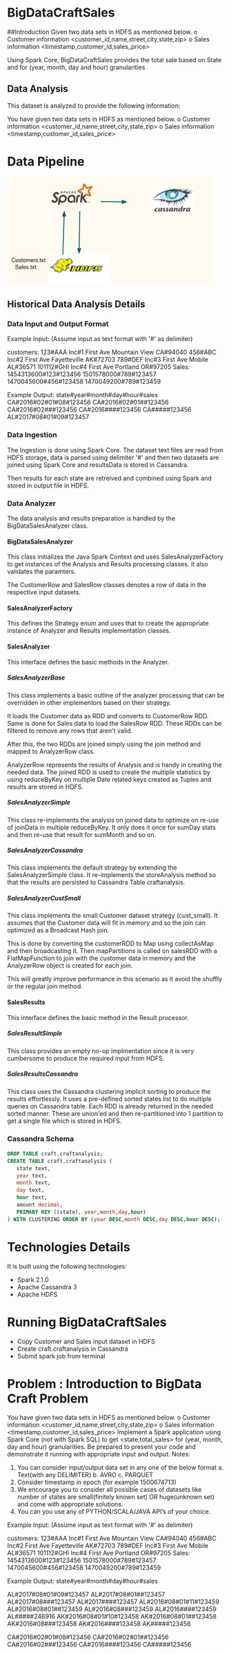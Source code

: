 
# BigDataCraftSales 
##Introduction
Given two data sets in HDFS as mentioned below.
o Customer information &lt;customer_id,name,street,city,state,zip&gt;
o Sales information &lt;timestamp,customer_id,sales_price&gt;

Using Spark Core, BigDataCraftSales provides the total sale based on State and for (year, month, day and hour) granularities

##  Data Analysis

 This dataset is analyzed to provide the following information:

You have given two data sets in HDFS as mentioned below.
o Customer information &lt;customer_id,name,street,city,state,zip&gt;
o Sales information &lt;timestamp,customer_id,sales_price&gt;

# Data Pipeline

![Data pipeline](architecture.JPG)

## Historical Data Analysis Details

### Data Input and Output Format

Example Input: (Assume input as text format with &#39;#&#39; as delimiter)

customers:
123#AAA Inc#1 First Ave Mountain View CA#94040
456#ABC Inc#2 First Ave Fayetteville AK#72703
789#DEF Inc#3 First Ave Mobile AL#36571
101112#GHI Inc#4 First Ave Portland OR#97205
Sales:
1454313600#123#123456
1501578000#789#123457
1470045600#456#123458
1470049200#789#123459

Example Output:
state#year#month#day#hour#sales
CA#2016#02#01#08#123456
CA#2016#02#01##123456
CA#2016#02###123456
CA#2016####123456
CA#####123456
AL#2017#08#01#09#123457



### Data Ingestion

The Ingestion is done using Spark Core. The dataset text files are read from HDFS storage, data is parsed using delimiter '#' and then two datasets are joined using Spark Core and resultsData is stored in Cassandra. 

Then results for each state are retreived and combined using Spark and stored in output file in HDFS.

### Data Analyzer

The data analysis and results preparation is handled by the BigDataSalesAnalyzer class.

#### BigDataSalesAnalyzer

This class initializes the Java Spark Context and uses SalesAnalyzerFactory to get instances of the Analysis and Results processing classes. It also validates the paramters.

The CustomerRow and SalesRow classes denotes a row of data in the respective input datasets.

#### SalesAnalyzerFactory

This defines the Strategy enum and uses that to create the appropriate instance of Analyzer and Results implementation classes.

#### SalesAnalyzer

This interface defines the basic methods in the Analyzer.

##### SalesAnalyzerBase

This class implements a basic outline of the analyzer processing that can be overridden in other implementors based on their strategy.

It loads the Customer data as RDD and converts to CustomerRow RDD. Same is done for Sales data to load the SalesRow RDD. These RDDs can be filtered to remove any rows that aren't valid.

After this, the two RDDs are joined simply using the join method and mapped to AnalyzerRow class.

AnalyzerRow represents the results of Analysis and is handy in creating the needed data. The joined RDD is used to create the multiple statistics by using reduceByKey on multiple Date related keys created as Tuples and results are stored in HDFS.

##### SalesAnalyzerSimple

This class re-implements the analysis on joined data to optimize on re-use of joinData in multiple reduceByKey. It only does it once for sumDay stats and then re-use that result for sumMonth and so on.

##### SalesAnalyzerCassandra

This class implements the default strategy by extending the SalesAnalyzerSimple class. It re-implements the storeAnalysis method so that the results are persisted to Cassandra Table craftanalysis.

##### SalesAnalyzerCustSmall

This class implements the small Customer dataset strategy (cust_small). It assumes that the Customer data will fit in memory and so the join can optimized as a Broadcast Hash join. 

This is done by converting the customerRDD to Map using collectAsMap and then broadcasting it. Then mapPartitions is called on salesRDD with a FlatMapFunction to join with the customer data in memory and the AnalyzerRow object is created for each join.

This will greatly improve performance in this scenario as it avoid the shuffly or the regular join method.

#### SalesResults

This interface defines the basic method in the Result processor.

##### SalesResultSimple

This class provides an empty no-op implmentation since it is very cumbersome to produce the required input from HDFS.

##### SalesResultsCassandra

This class uses the Cassandra clustering implicit sorting to produce the results effortlessly. It uses a pre-defined sorted states list to do multiple queries on Cassandra table. Each RDD is already returned in the needed sorted manner. These are union'ed and then re-partitioned into 1 partition to get a single file which is stored in HDFS. 

### Cassandra Schema

```sql
DROP TABLE craft.craftanalysis;
CREATE TABLE craft.craftanalysis (
   state text,
   year text,
   month text,
   day text,
   hour text,
   amount decimal,
   PRIMARY KEY ((state), year,month,day,hour)
) WITH CLUSTERING ORDER BY (year DESC,month DESC,day DESC,hour DESC);

```

# Technologies Details

It is built using the following technologies:

- Spark 2.1.0
- Apache Cassandra 3
- Apache HDFS

# Running BigDataCraftSales
- Copy Customer and Sales input dataset in HDFS
- Create craft.craftanalysis in Cassandra
- Submit spark job from terminal


# Problem : Introduction to BigData Craft Problem

You have given two data sets in HDFS as mentioned below.
o Customer information &lt;customer_id,name,street,city,state,zip&gt;
o Sales information &lt;timestamp,customer_id,sales_price&gt;
Implement a Spark application using Spark Core (not with Spark SQL) to
get &lt;state,total_sales&gt; for (year, month, day and hour) granularities. Be
prepared to present your code and demonstrate it running with appropriate
input and output.
Notes:
1. You can consider input/output data set in any one of the below format
a. Text(with any DELIMITER)
b. AVRO
c. PARQUET
2. Consider timestamp in epoch (for example 1500674713)
3. We encourage you to consider all possible cases of datasets like
number of states are small(finitely known set) OR huge(unknown set)
and come with appropriate solutions.
4. You can you use any of PYTHON/SCALA/JAVA API’s of your
choice.

Example Input: (Assume input as text format with &#39;#&#39; as delimiter)

customers:
123#AAA Inc#1 First Ave Mountain View CA#94040
456#ABC Inc#2 First Ave Fayetteville AK#72703
789#DEF Inc#3 First Ave Mobile AL#36571
101112#GHI Inc#4 First Ave Portland OR#97205
Sales:
1454313600#123#123456
1501578000#789#123457
1470045600#456#123458
1470049200#789#123459

Example Output:
state#year#month#day#hour#sales

AL#2017#08#01#09#123457
AL#2017#08#01##123457
AL#2017#08###123457
AL#2017####123457
AL#2016#08#01#11#123459
AL#2016#08#01##123459
AL#2016#08###123459
AL#2016####123459
AL#####246916
AK#2016#08#01#10#123458
AK#2016#08#01##123458
AK#2016#08###123458
AK#2016####123458
AK#####123458

CA#2016#02#01#08#123456
CA#2016#02#01##123456
CA#2016#02###123456
CA#2016####123456
CA#####123456


